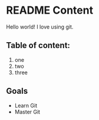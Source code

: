 # README Content
Hello world! I love using git.

## Table of content:
1. one
2. two
3. three

## Goals
- Learn Git
- Master Git
